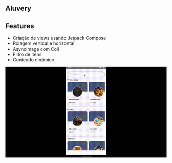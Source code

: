 ## Aluvery

## Features

- Criação de views usando Jetpack Compose
- Rolagem vertical e horizontal
- AsyncImage com Coil
- Filtro de itens
- Conteúdo dinâmico

<img alt="0" src="/screenshots/0.gif"/>
